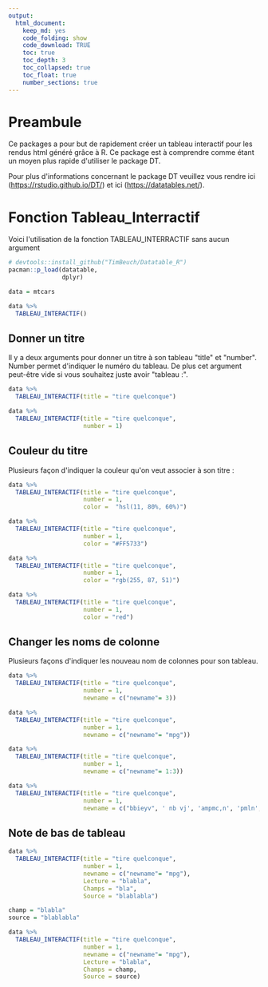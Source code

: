 ```yaml
---
output:
  html_document:
    keep_md: yes
    code_folding: show
    code_download: TRUE
    toc: true
    toc_depth: 3
    toc_collapsed: true
    toc_float: true
    number_sections: true
---
```




# Preambule

Ce packages a pour but de rapidement créer un tableau interactif pour les rendus html généré grâce à R. Ce package est à comprendre comme étant un moyen plus rapide d'utiliser le package DT.

Pour plus d'informations concernant le package DT veuillez vous rendre ici (https://rstudio.github.io/DT/) et ici (https://datatables.net/).

# Fonction Tableau_Interractif

Voici l'utilisation de la fonction TABLEAU_INTERRACTIF sans aucun argument


```r
# devtools::install_github("TimBeuch/Datatable_R")
pacman::p_load(datatable,
               dplyr)

data = mtcars

data %>% 
  TABLEAU_INTERACTIF()
```

## Donner un titre

Il y a deux arguments pour donner un titre à son tableau "title" et "number". Number permet d'indiquer le numéro du tableau. De plus cet argument peut-être vide si vous souhaitez juste avoir "tableau :".


```r
data %>% 
  TABLEAU_INTERACTIF(title = "tire quelconque")
```


```r
data %>% 
  TABLEAU_INTERACTIF(title = "tire quelconque",
                     number = 1)
```

## Couleur du titre

Plusieurs façon d'indiquer la couleur qu'on veut associer à son titre :


```r
data %>% 
  TABLEAU_INTERACTIF(title = "tire quelconque",
                     number = 1,
                     color =  "hsl(11, 80%, 60%)")
```


```r
data %>% 
  TABLEAU_INTERACTIF(title = "tire quelconque",
                     number = 1,
                     color = "#FF5733")
```


```r
data %>% 
  TABLEAU_INTERACTIF(title = "tire quelconque",
                     number = 1,
                     color = "rgb(255, 87, 51)")
```


```r
data %>% 
  TABLEAU_INTERACTIF(title = "tire quelconque",
                     number = 1,
                     color = "red")
```

## Changer les noms de colonne

Plusieurs façons d'indiquer les nouveau nom de colonnes pour son tableau.


```r
data %>% 
  TABLEAU_INTERACTIF(title = "tire quelconque",
                     number = 1,
                     newname = c("newname"= 3))
```


```r
data %>% 
  TABLEAU_INTERACTIF(title = "tire quelconque",
                     number = 1,
                     newname = c("newname"= "mpg"))
```


```r
data %>% 
  TABLEAU_INTERACTIF(title = "tire quelconque",
                     number = 1,
                     newname = c("newname"= 1:3))
```


```r
data %>% 
  TABLEAU_INTERACTIF(title = "tire quelconque",
                     number = 1,
                     newname = c("bbieyv", ' nb vj', 'ampmc,n', 'pmln','essai', 'voiture', 'yu', 'ae', 'be', 'api', 'erop'))
```

## Note de bas de tableau


```r
data %>% 
  TABLEAU_INTERACTIF(title = "tire quelconque",
                     number = 1,
                     newname = c("newname"= "mpg"),
                     Lecture = "blabla",
                     Champs = "bla",
                     Source = "blablabla")
```


```r
champ = "blabla"
source = "blablabla"

data %>% 
  TABLEAU_INTERACTIF(title = "tire quelconque",
                     number = 1,
                     newname = c("newname"= "mpg"),
                     Lecture = "blabla",
                     Champs = champ,
                     Source = source)
```
